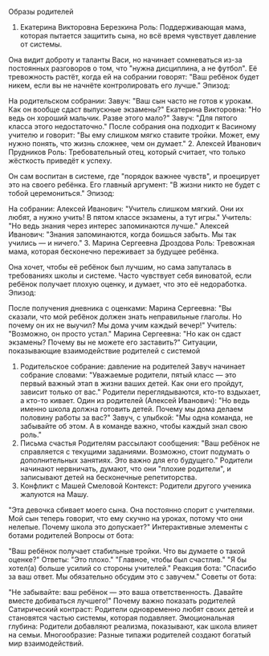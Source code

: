 Образы родителей
1. Екатерина Викторовна Березкина
Роль: Поддерживающая мама, которая пытается защитить сына, но всё время чувствует давление от системы.

Она видит доброту и таланты Васи, но начинает сомневаться из-за постоянных разговоров о том, что "нужна дисциплина, а не футбол".
Её тревожность растёт, когда ей на собрании говорят: "Ваш ребёнок будет никем, если вы не начнёте контролировать его лучше."
Эпизод:

На родительском собрании:
Завуч: "Ваш сын часто не готов к урокам. Как он вообще сдаст выпускные экзамены?"
Екатерина Викторовна: "Но ведь он хороший мальчик. Разве этого мало?"
Завуч: "Для пятого класса этого недостаточно."
После собрания она подходит к Васиному учителю и говорит: "Вы ему слишком мягко ставите тройки. Может, ему нужно понять, что жизнь сложнее, чем он думает."
2. Алексей Иванович Прудников
Роль: Требовательный отец, который считает, что только жёсткость приведёт к успеху.

Он сам воспитан в системе, где "порядок важнее чувств", и проецирует это на своего ребёнка.
Его главный аргумент: "В жизни никто не будет с тобой церемониться."
Эпизод:

На собрании:
Алексей Иванович: "Учитель слишком мягкий. Они их любят, а нужно учить! В пятом классе экзамены, а тут игры."
Учитель: "Но ведь знания через интерес запоминаются лучше."
Алексей Иванович: "Знания запоминаются, когда боишься забыть. Мы так учились — и ничего."
3. Марина Сергеевна Дроздова
Роль: Тревожная мама, которая бесконечно переживает за будущее ребёнка.

Она хочет, чтобы её ребёнок был лучшим, но сама запуталась в требованиях школы и системе.
Часто чувствует себя виноватой, если ребёнок получает плохую оценку, и думает, что это её недоработка.
Эпизод:

После получения дневника с оценками:
Марина Сергеевна: "Вы сказали, что мой ребёнок должен знать неправильные глаголы. Но почему он их не выучил? Мы дома учим каждый вечер!"
Учитель: "Возможно, он просто устал."
Марина Сергеевна: "Но как он сдаст экзамены? Почему вы не можете его заставить?"
Ситуации, показывающие взаимодействие родителей с системой
1. Родительское собрание: давление на родителей
Завуч начинает собрание словами:
"Уважаемые родители, пятый класс — это первый важный этап в жизни ваших детей. Как они его пройдут, зависит только от вас."
Родители переглядываются, кто-то вздыхает, а кто-то кивает.
Один из родителей (Алексей Иванович):
"Но ведь именно школа должна готовить детей. Почему мы дома делаем половину работы за вас?"
Завуч, с улыбкой:
"Мы одна команда, не забывайте об этом. А в команде важно, чтобы каждый знал свою роль."
2. Письма счастья
Родителям рассылают сообщения:
"Ваш ребёнок не справляется с текущими заданиями. Возможно, стоит подумать о дополнительных занятиях. Это важно для его будущего."
Родители начинают нервничать, думают, что они "плохие родители", и записывают детей на бесконечные репетиторства.
3. Конфликт с Машей Смеловой
Контекст: Родители другого ученика жалуются на Машу.

"Эта девочка сбивает моего сына. Она постоянно спорит с учителями. Мой сын теперь говорит, что ему скучно на уроках, потому что они нелепые. Почему школа это допускает?"
Интерактивные элементы с ботами родителей
Вопросы от бота:

"Ваш ребёнок получает стабильные тройки. Что вы думаете о такой оценке?"
Ответы:
"Это плохо."
"Главное, чтобы был счастлив."
"Я бы хотел(а) больше усилий со стороны учителей."
Реакция бота:
"Спасибо за ваш ответ. Мы обязательно обсудим это с завучем."
Советы от бота:

"Не забывайте: ваш ребёнок — это ваша ответственность. Давайте вместе добиваться лучшего!"
Почему важно показать родителей
Сатирический контраст: Родители одновременно любят своих детей и становятся частью системы, которая подавляет.
Эмоциональная глубина: Родители добавляют реализма, показывают, как школа влияет на семьи.
Многообразие: Разные типажи родителей создают богатый мир взаимодействий.